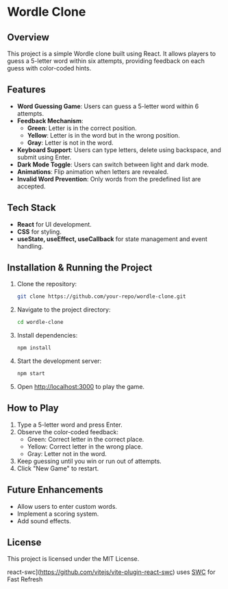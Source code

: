 # Wordle Clone

## Overview

This project is a simple Wordle clone built using React. It allows players to guess a 5-letter word within six attempts, providing feedback on each guess with color-coded hints.

## Features

- **Word Guessing Game**: Users can guess a 5-letter word within 6 attempts.
- **Feedback Mechanism**:
  - **Green**: Letter is in the correct position.
  - **Yellow**: Letter is in the word but in the wrong position.
  - **Gray**: Letter is not in the word.
- **Keyboard Support**: Users can type letters, delete using backspace, and submit using Enter.
- **Dark Mode Toggle**: Users can switch between light and dark mode.
- **Animations**: Flip animation when letters are revealed.
- **Invalid Word Prevention**: Only words from the predefined list are accepted.

## Tech Stack

- **React** for UI development.
- **CSS** for styling.
- **useState, useEffect, useCallback** for state management and event handling.

## Installation & Running the Project

1. Clone the repository:
   ```sh
   git clone https://github.com/your-repo/wordle-clone.git
   ```
2. Navigate to the project directory:
   ```sh
   cd wordle-clone
   ```
3. Install dependencies:
   ```sh
   npm install
   ```
4. Start the development server:
   ```sh
   npm start
   ```
5. Open [http://localhost:3000](http://localhost:3000) to play the game.

## How to Play

1. Type a 5-letter word and press Enter.
2. Observe the color-coded feedback:
   - Green: Correct letter in the correct place.
   - Yellow: Correct letter in the wrong place.
   - Gray: Letter not in the word.
3. Keep guessing until you win or run out of attempts.
4. Click "New Game" to restart.

## Future Enhancements

- Allow users to enter custom words.
- Implement a scoring system.
- Add sound effects.

## License

This project is licensed under the MIT License.

react-swc](https://github.com/vitejs/vite-plugin-react-swc) uses [SWC](https://swc.rs/) for Fast Refresh
